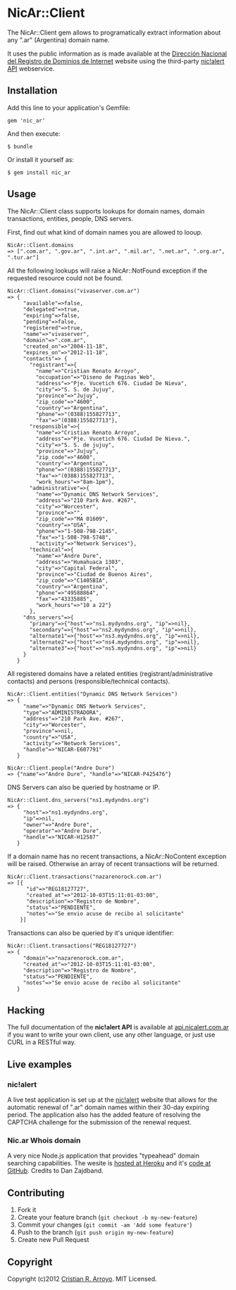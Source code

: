 # NicAr::Client

The NicAr::Client gem allows to programatically extract information about any ".ar" (Argentina) domain name. 

It uses the public information as is made available at the [Dirección Nacional del Registro de Dominios de Internet](http://www.nic.ar) website using the third-party [nic!alert API](http://api.nicalert.com.ar) webservice.

## Installation

Add this line to your application's Gemfile:

    gem 'nic_ar'

And then execute:

    $ bundle

Or install it yourself as:

    $ gem install nic_ar

## Usage

The NicAr::Client class supports lookups for domain names, domain transactions, entities, people, DNS servers.

First, find out what kind of domain names you are allowed to looup.

    NicAr::Client.domains
    => [".com.ar", ".gov.ar", ".int.ar", ".mil.ar", ".net.ar", ".org.ar", ".tur.ar"]

All the following lookups will raise a NicAr::NotFound exception if the requested resource could not be found.

    NicAr::Client.domains("vivaserver.com.ar")
    => {
         "available"=>false,
         "delegated"=>true,
         "expiring"=>false,
         "pending"=>false,
         "registered"=>true,
         "name"=>"vivaserver",
         "domain"=>".com.ar",
         "created_on"=>"2004-11-18",
         "expires_on"=>"2012-11-18",
         "contacts"=> {
           "registrant"=>{
             "name"=>"Cristian Renato Arroyo",
             "occupation"=>"Diseno de Paginas Web",
             "address"=>"Pje. Vucetich 676. Ciudad De Nieva",
             "city"=>"S. S. de Jujuy",
             "province"=>"Jujuy",
             "zip_code"=>"4600",
             "country"=>"Argentina",
             "phone"=>"(0388)155827713",
             "fax"=>"(0388)155827713"},
           "responsible"=>{
             "name"=>"Cristian Renato Arroyo",
             "address"=>"Pje. Vucetich 676. Ciudad De Nieva.",
             "city"=>"S. S. de jujuy",
             "province"=>"Jujuy",
             "zip_code"=>"4600",
             "country"=>"Argentina",
             "phone"=>"(0388)155827713",
             "fax"=>"(0388)155827713",
             "work_hours"=>"8am-1pm"},
           "administrative"=>{
             "name"=>"Dynamic DNS Network Services",
             "address"=>"210 Park Ave. #267",
             "city"=>"Worcester",
             "province"=>"",
             "zip_code"=>"MA 01609",
             "country"=>"USA",
             "phone"=>"1-508-798-2145",
             "fax"=>"1-508-798-5748",
             "activity"=>"Network Services"},
           "technical"=>{
             "name"=>"Andre Dure",
             "address"=>"Humahuaca 1303",
             "city"=>"Capital Federal",
             "province"=>"Ciudad de Buenos Aires",
             "zip_code"=>"C1405BIA",
             "country"=>"Argentina",
             "phone"=>"49588864",
             "fax"=>"43335885",
             "work_hours"=>"10 a 22"}
           },
         "dns_servers"=>{
           "primary"=>{"host"=>"ns1.mydyndns.org", "ip"=>nil},
           "secondary"=>{"host"=>"ns2.mydyndns.org", "ip"=>nil},
           "alternate1"=>{"host"=>"ns3.mydyndns.org", "ip"=>nil},
           "alternate2"=>{"host"=>"ns4.mydyndns.org", "ip"=>nil},
           "alternate3"=>{"host"=>"ns5.mydyndns.org", "ip"=>nil}
         }
       }

All registered domains have a related entities (registrant/administrative contacts) and persons (responsible/technical contacts).

    NicAr::Client.entities("Dynamic DNS Network Services")
    => {
         "name"=>"Dynamic DNS Network Services",
         "type"=>"ADMINISTRADORA",
         "address"=>"210 Park Ave. #267",
         "city"=>"Worcester",
         "province"=>nil,
         "country"=>"USA",
         "activity"=>"Network Services",
         "handle"=>"NICAR-E607791"
       }

    NicAr::Client.people("Andre Dure")
    => {"name"=>"Andre Dure", "handle"=>"NICAR-P425476"}

DNS Servers can also be queried by hostname or IP.

    NicAr::Client.dns_servers("ns1.mydyndns.org")
    => {
         "host"=>"ns1.mydyndns.org",
         "ip"=>nil,
         "owner"=>"Andre Dure",
         "operator"=>"Andre Dure",
         "handle"=>"NICAR-H12587"
       }

If a domain name has no recent transactions, a NicAr::NoContent exception will be raised. Otherwise an array of recent transactions will be returned.

    NicAr::Client.transactions("nazarenorock.com.ar")
    => [{
          "id"=>"REG18127727",
          "created_at"=>"2012-10-03T15:11:01-03:00",
          "description"=>"Registro de Nombre",
          "status"=>"PENDIENTE",
          "notes"=>"Se envio acuse de recibo al solicitante"
        }]

Transactions can also be queried by it's unique identifier:

    NicAr::Client.transactions("REG18127727")
    => {
         "domain"=>"nazarenorock.com.ar",
         "created_at"=>"2012-10-03T15:11:01-03:00",
         "description"=>"Registro de Nombre",
         "status"=>"PENDIENTE",
         "notes"=>"Se envio acuse de recibo al solicitante"
       }

## Hacking

The full documentation of the **nic!alert API** is available at [api.nicalert.com.ar](http://api.nicalert.com.ar) if you want to write your own client, use any other language, or just use CURL in a RESTful way.

## Live examples

### nic!alert

A live test application is set up at the [nic!alert](http://www.nicalert.com.ar) website that allows for the automatic renewal of ".ar" domain names within their 30-day expiring period. The application also has the added feature of resolving the CAPTCHA challenge for the submission of the renewal request.

### Nic.ar Whois domain

A very nice Node.js application that provides "typeahead" domain searching capabilities. The wesite is [hosted at Heroku](http://nicar.herokuapp.com/) and it's [code at GitHub](https://github.com/danzajdband/nicar-whois). Credits to Dan Zajdband.

## Contributing

1. Fork it
2. Create your feature branch (`git checkout -b my-new-feature`)
3. Commit your changes (`git commit -am 'Add some feature'`)
4. Push to the branch (`git push origin my-new-feature`)
5. Create new Pull Request

## Copyright

Copyright (c)2012 [Cristian R. Arroyo](mailto:cristian.arroyo@vivasserver.com). MIT Licensed.

